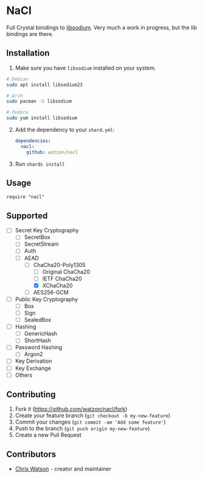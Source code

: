 # NaCl

Full Crystal binidings to [libsodium](https://libsodium.org). Very much a work in progress, but the lib bindings are there.

## Installation

1. Make sure you have `libsodium` installed on your system.

```bash
# Debian
sudo apt install libsodium23

# Arch
sudo pacman -S libsodium

# Fedora
sudo yum install libsodium
```

2. Add the dependency to your `shard.yml`:

   ```yaml
   dependencies:
     nacl:
       github: watzon/nacl
   ```

2. Run `shards install`

## Usage

```crystal
require "nacl"
```

## Supported

- [ ] Secret Key Cryptography
  - [ ] SecretBox
  - [ ] SecretStream
  - [ ] Auth
  - [ ] AEAD
    - [ ] ChaCha20-Poly1305
      - [ ] Original ChaCha20
      - [ ] IETF ChaCha20
      - [x] XChaCha20
    - [ ] AES256-GCM
- [ ] Public Key Cryptography
  - [ ] Box
  - [ ] Sign
  - [ ] SealedBox
- [ ] Hashing
  - [ ] GenericHash
  - [ ] ShortHash
- [ ] Password Hashing
  - [ ] Argon2
- [ ] Key Derivation
- [ ] Key Exchange
- [ ] Others

## Contributing

1. Fork it (<https://github.com/watzon/nacl/fork>)
2. Create your feature branch (`git checkout -b my-new-feature`)
3. Commit your changes (`git commit -am 'Add some feature'`)
4. Push to the branch (`git push origin my-new-feature`)
5. Create a new Pull Request

## Contributors

- [Chris Watson](https://github.com/watzon) - creator and maintainer
